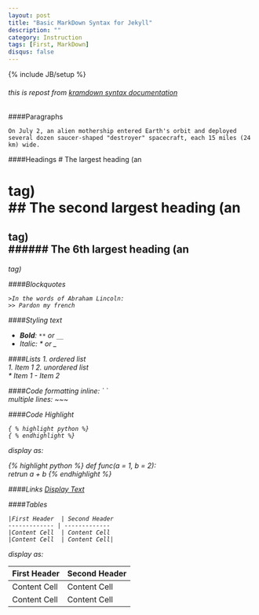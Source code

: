 ```yaml
---
layout: post
title: "Basic MarkDown Syntax for Jekyll"
description: ""
category: Instruction
tags: [First, MarkDown]
disqus: false
---
```

{% include JB/setup %}

###### this is repost from [kramdown syntax documentation](http://kramdown.gettalong.org/syntax.html#line-wrapping)

####Paragraphs
~~~
On July 2, an alien mothership entered Earth's orbit and deployed several dozen saucer-shaped "destroyer" spacecraft, each 15 miles (24 km) wide.
~~~

####Headings
	# The largest heading (an <h1> tag)   
	## The second largest heading (an <h2> tag)  
	###### The 6th largest heading (an <h6> tag)  

####Blockquotes
~~~
>In the words of Abraham Lincoln: 
>> Pardon my french
~~~

<!--more-->

####Styling text
* __Bold__: `**` or `__`
* *Italic*: * or _

####Lists
	1. ordered list  
	  1. Item 1
	2. unordered list  
	  * Item 1
	  - Item 2

####Code formatting
inline: \` `  
multiple lines: \~~~
	
####Code Highlight
~~~
{ % highlight python %}
{ % endhighlight %}
~~~
display as:  

{% highlight python %}
def func(a = 1, b = 2):  
    retrun a + b
{% endhighlight %}

####Links
	[Display Text](Links)
	
####Tables 
~~~
|First Header  | Second Header 
------------- | ------------- 
|Content Cell  | Content Cell 
|Content Cell  | Content Cell|	 
~~~
display as: 

|First Header  | Second Header 
|:------------ |:------------
|Content Cell  | Content Cell 
|Content Cell  | Content Cell|





